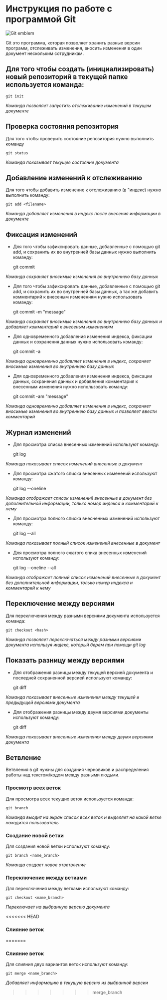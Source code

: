 # Инструкция по работе с программой Git

![Git emblem](git.jpeg)

Git это программа, которая позволяет хранить разные версии программ, отслеживать изменения, вносить изменения в один документ нескольким сотрудникам.

## Для того чтобы создать (инициализировать) новый репозиторий в текущей папке используется команда:

    git init     

*Команда позволяет запустить отслеживание изменений в текущем документе*

## Проверка состояния репозитория

Для того чтобы проверить состояние репозитория нужно выполнить команду

    git status  

*Команда показывает текущее состояние документа*

 ## Добавление изменений к отслеживанию

 Для того чтобы добавить изменение к отслеживанию (в "индекс) нужно выполнить команду:

    git add <filename>

*Команда добавляет изменения в индекс после внесения информации в документе*

## Фиксация изменений

* Для того чтобы зафиксировать данные, добавленные с помощью git add, и сохранить их во внутренней базы данных нужно выполнить команду:

    git commit

*Команда сохраняет вносимые изменения во внутреннею базу данных*
 
 * Для того чтобы зафиксировать данные, добавленные с помощью git add, и сохранить их во внутренней базы данных, а так же добавить комментарий к внесеным изменениям нужно использовать команду:

    git commit -m "message"

*Команда сохраняет вносимые изменения во внутреннею базу данных и добавляет комментарий к внесеным изменениям*

* Для одновременного добавления изменения индекса, фиксации данных и сохранения данных нужно использовать команду:

    git commit -a

*Команда одновременно добавляет изменения в индекс, сохраняет вносимые изменения во внутреннею базу данных*

* Для одновременного добавления изменения индекса, фиксации данных, сохранения данных и добавления комментария к внесенным изменения нужно использовать команду:

    git commit -am "message"

*Команда одновременно добавляет изменения в индекс, сохраняет вносимые изменения во внутреннею базу данных и позволяет ввести комментарий*

## Журнал изменений

* Для просмотра списка внесенных изменений используют команду:

    git log

*Команда показывает список изменений внесенные в документ*

* Для просмотра сжатого списка внесенных изменений используют команду:

    git log --oneline

*Команда отображает список изменений внесенные в документ без дополнительной информации, только номер индекса и комментарий к нему*

* Для просмотра полного списка внесненных изменений используют команду:

    git log --all

*Команда показывает полный список изменений внесенные в документ*

* Для просмотра полного сжатого спика внесенных изменений используют команду:

    git log --oneline --all

*Команда отображает полный список изменений внесенные в документ без дополнительной информации, только номер индекса и комментарий к нему*

## Переключение между версиями

Для переключения между разными версиями документа используется команда:

    git checkout <hash>

*Команда позволяет переключаться между разными версиями документа используя индекс, который берем при помощи git log*

## Показать разницу между версиями

* Для отображения разницы между текущей версией документа и последней сохраненной версией используют команду:

    git diff

*Команда показывает внесенные изменения между текущей и предыдущей версиями документа*

* Для отображения разницы между двумя версиями документы используют команду:

    git diff <hash1> <hash2>

*Команда показывает внесенные изменения между двумя версиями документа*

## Ветвление 

Ветвления в git нужны для создания черновиков и распределения работы над текстом/кодом между разными людьми.

### Просмотр всех веток

Для просмотра всех текущих веток используется команда:

    git branch

*Команда выодит на экран список всех веток и выделяет на какой ветке находится пользователь*

### Создание новой ветки

Для создания новой ветки используют команду:

    git branch <name_branch>

*Команда создает новое ответвление*

### Переключение между ветками

Для переключения между ветками используют команду:

    git checkout <name_branch>

*Переключает на выбранную версию документа*
    
<<<<<<< HEAD
### Слияние веток
=======
### Слияние веток

Для слияния двух вариантов веток используют команду:

    git merge <name_branch>

*Добавляет информацию в текущую версию из выбранной версии*    
>>>>>>> merge_branch
